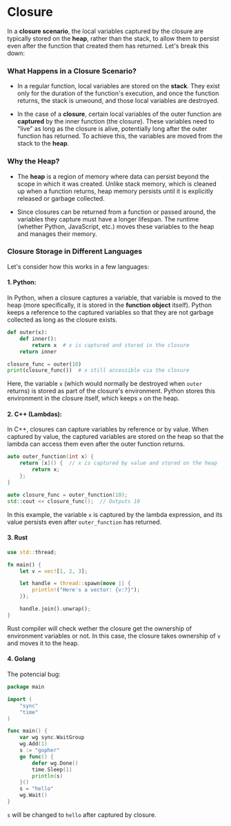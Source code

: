 # Closure
In a **closure scenario**, the local variables captured by the closure are typically stored on the **heap**, rather than the stack, to allow them to persist even after the function that created them has returned. Let's break this down:

### What Happens in a Closure Scenario?

- In a regular function, local variables are stored on the **stack**. They exist only for the duration of the function's execution, and once the function returns, the stack is unwound, and those local variables are destroyed.
  
- In the case of a **closure**, certain local variables of the outer function are **captured** by the inner function (the closure). These variables need to "live" as long as the closure is alive, potentially long after the outer function has returned. To achieve this, the variables are moved from the stack to the **heap**.

### Why the Heap?

- The **heap** is a region of memory where data can persist beyond the scope in which it was created. Unlike stack memory, which is cleaned up when a function returns, heap memory persists until it is explicitly released or garbage collected.
  
- Since closures can be returned from a function or passed around, the variables they capture must have a longer lifespan. The runtime (whether Python, JavaScript, etc.) moves these variables to the heap and manages their memory.

### Closure Storage in Different Languages

Let's consider how this works in a few languages:

#### 1. **Python**:
In Python, when a closure captures a variable, that variable is moved to the heap (more specifically, it is stored in the **function object** itself). Python keeps a reference to the captured variables so that they are not garbage collected as long as the closure exists.

```python
def outer(x):
    def inner():
        return x  # x is captured and stored in the closure
    return inner

closure_func = outer(10)
print(closure_func())  # x still accessible via the closure
```
Here, the variable `x` (which would normally be destroyed when `outer` returns) is stored as part of the closure's environment. Python stores this environment in the closure itself, which keeps `x` on the heap.


#### 2. **C++ (Lambdas)**:
In C++, closures can capture variables by reference or by value. When captured by value, the captured variables are stored on the heap so that the lambda can access them even after the outer function returns.

```cpp
auto outer_function(int x) {
    return [x]() {  // x is captured by value and stored on the heap
        return x;
    };
}

auto closure_func = outer_function(10);
std::cout << closure_func();  // Outputs 10
```

In this example, the variable `x` is captured by the lambda expression, and its value persists even after `outer_function` has returned.

#### 3. Rust
```rust
use std::thread;

fn main() {
    let v = vec![1, 2, 3];

    let handle = thread::spawn(move || {
        println!("Here's a vector: {v:?}");
    });

    handle.join().unwrap();
}
```
Rust compiler will check wether the closure get the ownership of environment variables or not. In this case, the closure takes ownership of `v` and moves it to the heap.

#### 4. Golang

The potencial bug:
```go
package main

import (
	"sync"
	"time"
)

func main() {
	var wg sync.WaitGroup
	wg.Add(1)
	s := "gopher"
	go func() {
		defer wg.Done()
		time.Sleep(1)
		println(s)
	}()
	s = "hello"
	wg.Wait()
}
```
`s` will be changed to `hello` after captured by closure.
